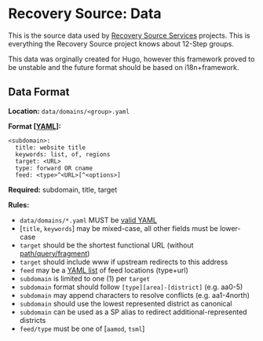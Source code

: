 Recovery Source: Data
=====================

This is the source data used by [Recovery Source Services](
https://github.com/recoverysource/services) projects. This is everything the
Recovery Source project knows about 12-Step groups.

This data was orginally created for Hugo, however this framework proved to be
unstable and the future format should be based on i18n+framework.

Data Format
-----------

**Location:** ``data/domains/<group>.yaml``

**Format [[YAML](https://handbook.recoverysource.net/essentials/yaml.html)]:**
```
<subdomain>:
  title: website title
  keywords: list, of, regions
  target: <URL>
  type: forward OR cname
  feed: <type>^<URL>[^<options>]
```

**Required:** subdomain, title, target

**Rules:**

- ``data/domains/*.yaml`` MUST be [valid YAML](https://yaml-online-parser.appspot.com/)
- [``title``, ``keywords``] may be mixed-case, all other fields must be lower-case
- ``target`` should be the shortest functional URL (without
[path/query/fragment](https://handbook.recoverysource.net/essentials/websites.html#url))
- ``target`` should include www if upstream redirects to this address
- ``feed`` may be a [YAML list](https://handbook.recoverysource.net/essentials/yaml.html)
of feed locations (type+url)
- ``subdomain`` is limited to one (1) per ``target``
- ``subdomain`` format should follow ``[type][area]-[district]`` (e.g. aa0-5)
- ``subdomain`` may append characters to resolve conflicts (e.g. aa1-4north)
- ``subdomain`` should use the lowest represented district as canonical
- ``subdomain`` can be used as a SP alias to redirect additional-represented districts
- ``feed/type`` must be one of [``aamod``, ``tsml``]
